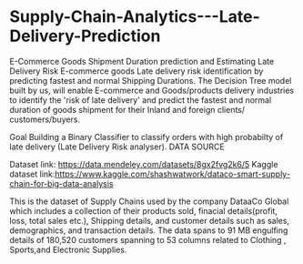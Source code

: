 # Supply-Chain-Analytics---Late-Delivery-Prediction
E-Commerce Goods Shipment Duration prediction and Estimating Late Delivery Risk
E-commerce goods Late delivery risk identification by predicting fastest and normal Shipping Durations. The Decision Tree model built by us, will enable E-commerce and Goods/products delivery industries to identify the 'risk of late delivery' and predict the fastest and normal duration of goods shipment for their Inland and foreign clients/ customers/buyers.

Goal
Building a Binary Classifier to classify orders with high probabilty of late delivery (Late Delivery Risk analyser).
DATA SOURCE

Dataset link: https://data.mendeley.com/datasets/8gx2fvg2k6/5
Kaggle dataset link:https://www.kaggle.com/shashwatwork/dataco-smart-supply-chain-for-big-data-analysis


This is the dataset of Supply Chains used by the company DataaCo Global which includes a collection of their products sold, finacial details(profit, loss, total sales etc.), Shipping details, and customer details such as sales, demographics, and transaction details. The data spans to 91 MB engulfing details of 180,520 customers spanning to 53 columns related to Clothing , Sports,and Electronic Supplies.
